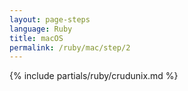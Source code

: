 ```yaml
---
layout: page-steps
language: Ruby
title: macOS
permalink: /ruby/mac/step/2
---
```


{% include partials/ruby/crudunix.md %}
